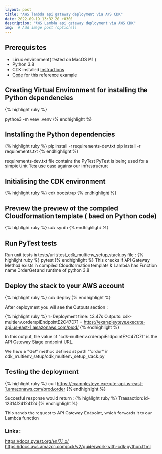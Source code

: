 ```yaml
---
layout: post
title: "AWS lambda api gateway deployment via AWS CDK"
date: 2022-09-19 13:32:20 +0300
description: "AWS Lambda api gateway deployment via AWS CDK"
img:  # Add image post (optional)
---
```


## Prerequisites   


- Linux environment( tested on MacOS M1 )
- Python 3.8
- CDK installed [Instructions](../Installing-AWS-CDK-on-Mac/)
- [Code](https://github.com/advissor/aws-lambda-api-gateway-deployment-via-cdk) for this reference example 

## Creating Virtual Environment for installing the Python dependencies 

{% highlight ruby %}

python3 -m venv .venv
{% endhighlight %}

## Installing the Python dependencies 

{% highlight ruby %}
pip install -r requirements-dev.txt
pip install -r requirements.txt
{% endhighlight %}

requirements-dev.txt file contains the PyTest
PyTest is being used for a simple Unit Test use case against our Infrastructure

## Initialising the CDK environment 
{% highlight ruby %}
cdk bootstrap
{% endhighlight %}


## Preview the preview of the compiled Cloudformation template ( baed on Python code)
{% highlight ruby %}
cdk synth
{% endhighlight %}

## Run PyTest tests
Run unit tests in tests/unit/test_cdk_multienv_setup_stack.py file : 
{% highlight ruby %}
pytest
{% endhighlight %}
This checks if API Gateway Method exists in compiled Cloudformation template & Lambda has Function name OrderGet and runtime of python 3.8


## Deploy the stack to your AWS account
{% highlight ruby %}
cdk deploy
{% endhighlight %}

After deployment you will see the Outputs section : 

{% highlight ruby %}
✨  Deployment time: 43.47s
Outputs:
cdk-multienv.orderapiEndpointE2C47C71 = https://exampleyteye.execute-api.us-east-1.amazonaws.com/prod/
{% endhighlight %}

In this output, the value of "cdk-multienv.orderapiEndpointE2C47C71" is the API Gateway Stage endpoint URL.

We have a "Get" method defined at path "/order" in cdk_multienv_setup/cdk_multienv_setup_stack.py

##  Testing the deployment
{% highlight ruby %}
curl https://exampleyteye.execute-api.us-east-1.amazonaws.com/prod/order
{% endhighlight %}


Succesful response would return : 
{% highlight ruby %}
Transaction: id-12314124124124
{% endhighlight %}


This sends the request to API Gateway Endpoint, which forwards it to our Lambda function

### Links : 
https://docs.pytest.org/en/7.1.x/
https://docs.aws.amazon.com/cdk/v2/guide/work-with-cdk-python.html